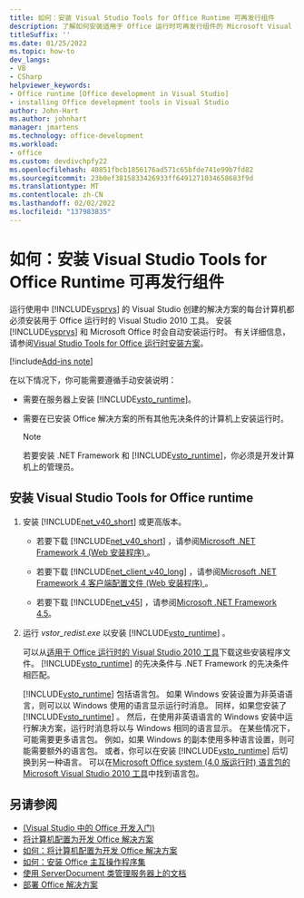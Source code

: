 ```yaml
---
title: 如何：安装 Visual Studio Tools for Office Runtime 可再发行组件
description: 了解如何安装适用于 Office 运行时可再发行组件的 Microsoft Visual Studio 2010 工具。
titleSuffix: ''
ms.date: 01/25/2022
ms.topic: how-to
dev_langs:
- VB
- CSharp
helpviewer_keywords:
- Office runtime [Office development in Visual Studio]
- installing Office development tools in Visual Studio
author: John-Hart
ms.author: johnhart
manager: jmartens
ms.technology: office-development
ms.workload:
- office
ms.custom: devdivchpfy22
ms.openlocfilehash: 40851fbcb1856176ad571c65bfde741e99b7fd82
ms.sourcegitcommit: 23b0ef3815833426933ff6491271034658683f9d
ms.translationtype: MT
ms.contentlocale: zh-CN
ms.lasthandoff: 02/02/2022
ms.locfileid: "137983835"
---
```

# <a name="how-to-install-the-visual-studio-tools-for-office-runtime-redistributable"></a>如何：安装 Visual Studio Tools for Office Runtime 可再发行组件

   运行使用中 [!INCLUDE[vsprvs](../sharepoint/includes/vsprvs-md.md)] 的 Visual Studio 创建的解决方案的每台计算机都必须安装用于 Office 运行时的 Visual Studio 2010 工具。 安装 [!INCLUDE[vsprvs](../sharepoint/includes/vsprvs-md.md)] 和 Microsoft Office 时会自动安装运行时。 有关详细信息，请参阅[Visual Studio Tools for Office 运行时安装方案](../vsto/visual-studio-tools-for-office-runtime-installation-scenarios.md)。

[!include[Add-ins note](includes/addinsnote.md)]

 在以下情况下，你可能需要遵循手动安装说明：

- 需要在服务器上安装 [!INCLUDE[vsto_runtime](../vsto/includes/vsto-runtime-md.md)]。

- 需要在已安装 Office 解决方案的所有其他先决条件的计算机上安装运行时。

    > [!NOTE]
    > 若要安装 .NET Framework 和 [!INCLUDE[vsto_runtime](../vsto/includes/vsto-runtime-md.md)]，你必须是开发计算机上的管理员。

## <a name="to-install-the-visual-studio-tools-for-office-runtime"></a>安装 Visual Studio Tools for Office runtime

1. 安装 [!INCLUDE[net_v40_short](../sharepoint/includes/net-v40-short-md.md)] 或更高版本。

    - 若要下载 [!INCLUDE[net_v40_short](../sharepoint/includes/net-v40-short-md.md)] ，请参阅[Microsoft .NET Framework 4 (Web 安装程序) ](https://www.microsoft.com/download/details.aspx?id=17851)。

    - 若要下载 [!INCLUDE[net_client_v40_long](../vsto/includes/net-client-v40-long-md.md)] ，请参阅[Microsoft .NET Framework 4 客户端配置文件 (Web 安装程序) ](https://www.microsoft.com/download/details.aspx?id=17113)。

    - 若要下载 [!INCLUDE[net_v45](../vsto/includes/net-v45-md.md)] ，请参阅[Microsoft .NET Framework 4.5](https://www.microsoft.com/download/details.aspx?id=30653)。

2. 运行 *vstor_redist.exe* 以安装 [!INCLUDE[vsto_runtime](../vsto/includes/vsto-runtime-md.md)] 。

     可以从[适用于 Office 运行时的 Visual Studio 2010 工具](https://www.microsoft.com/download/details.aspx?id=56961)下载这些安装程序文件。 [!INCLUDE[vsto_runtime](../vsto/includes/vsto-runtime-md.md)] 的先决条件与 .NET Framework 的先决条件相匹配。

     [!INCLUDE[vsto_runtime](../vsto/includes/vsto-runtime-md.md)] 包括语言包。 如果 Windows 安装设置为非英语语言，则可以以 Windows 使用的语言显示运行时消息。 同样，如果您安装了 [!INCLUDE[vsto_runtime](../vsto/includes/vsto-runtime-md.md)] 。 然后，在使用非英语语言的 Windows 安装中运行解决方案，运行时消息将以与 Windows 相同的语言显示。 在某些情况下，可能需要更多语言包。 例如，如果 Windows 的副本使用多种语言设置，则可能需要额外的语言包。 或者，你可以在安装 [!INCLUDE[vsto_runtime](../vsto/includes/vsto-runtime-md.md)] 后切换到另一种语言。 可以在[Microsoft Office system (4.0 版运行时) 语言包的 Microsoft Visual Studio 2010 工具](https://www.microsoft.com/download/details.aspx?id=54246)中找到语言包。

## <a name="see-also"></a>另请参阅

- [&#40;Visual Studio 中的 Office 开发入门&#41;](../vsto/getting-started-office-development-in-visual-studio.md)
- [将计算机配置为开发 Office 解决方案](../vsto/configuring-a-computer-to-develop-office-solutions.md)
- [如何：将计算机配置为开发 Office 解决方案](../vsto/how-to-configure-a-computer-to-develop-office-solutions.md)
- [如何：安装 Office 主互操作程序集](../vsto/how-to-install-office-primary-interop-assemblies.md)
- [使用 ServerDocument 类管理服务器上的文档](../vsto/managing-documents-on-a-server-by-using-the-serverdocument-class.md)
- [部署 Office 解决方案](../vsto/deploying-an-office-solution.md)

